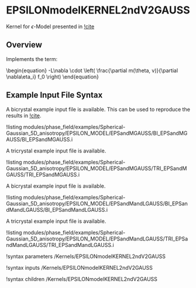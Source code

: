 # EPSILONmodelKERNEL2ndV2GAUSS

Kernel for $\epsilon$-Model presented in [!cite](YEO2024127508)

## Overview

Implements the term:

\begin{equation}
-L\nabla \cdot \left( \frac{\partial m(\theta, v)}{\partial \nabla\eta_i} f_0 \right)
\end{equation}

## Example Input File Syntax

A bicrystal example input file is available. This can be used to reproduce the results in [!cite](YEO2024127508).

!listing modules/phase_field/examples/Spherical-Gaussian_5D_anisotropy/EPSILON_MODEL/EPSandMGAUSS/BI_EPSandMGAUSS/BI_EPSandMGAUSS.i

A tricrystal example input file is available.

!listing modules/phase_field/examples/Spherical-Gaussian_5D_anisotropy/EPSILON_MODEL/EPSandMGAUSS/TRI_EPSandMGAUSS/TRI_EPSandMGAUSS.i

A bicrystal example input file is available.

!listing modules/phase_field/examples/Spherical-Gaussian_5D_anisotropy/EPSILON_MODEL/EPSandMandLGAUSS/BI_EPSandMandLGAUSS/BI_EPSandMandLGAUSS.i

A tricrystal example input file is available.

!listing modules/phase_field/examples/Spherical-Gaussian_5D_anisotropy/EPSILON_MODEL/EPSandMandLGAUSS/TRI_EPSandMandLGAUSS/TRI_EPSandMandLGAUSS.i


!syntax parameters /Kernels/EPSILONmodelKERNEL2ndV2GAUSS

!syntax inputs /Kernels/EPSILONmodelKERNEL2ndV2GAUSS

!syntax children /Kernels/EPSILONmodelKERNEL2ndV2GAUSS
